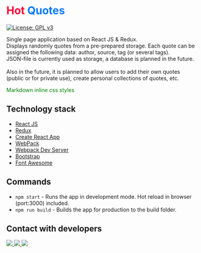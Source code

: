 # <span style="color:#fe0036">Hot</span> <span style="color:#0079fe">Quotes</span>
[![License: GPL v3](https://img.shields.io/badge/License-GPLv3-blue.svg)](https://www.gnu.org/licenses/gpl-3.0)

Single page application based on React JS & Redux.<br> 
Displays randomly quotes from a pre-prepared storage. Each quote can be assigned the following data: author, source, tag (or several tags).<br>
JSON-file is currently used as storage, a database is planned in the future.<br>
<br>
Also in the future, it is planned to allow users to add their own quotes (public or for private use), create personal collections of quotes, etc.

<div style="color:green">
    Markdown inline css styles
</div>



## Technology stack
- [React JS](https://reactjs.org)
- [Redux](https://redux.js.org)
- [Create React App](https://www.npmjs.com/package/create-react-app)
- [WebPack](https://webpack.js.org/)
- [Webpack Dev Server](https://github.com/webpack/webpack-dev-server)
- [Bootstrap](https://getbootstrap.com/)
- [Font Awesome](https://fontawesome.com/)

## Commands
- `npm start` - Runs the app in development mode. Hot reload in browser (port:3000) included.
- `npm run build` - Builds the app for production to the build folder.

## Contact with developers
<div id="badges">
<a href='https://t.me/degtiarev' target='_blank' title="Telegram">
  <img src="https://img.shields.io/badge/Telegram-2CA5E0?style=for-the-badge&logo=telegram&logoColor=white">
</a>
<a href='&#109;&#97;&#105;&#108;&#116;&#111;&#58;%6d%61%69%6c%40%6c%65%67%6d%6f%2e%72%75' target='_blank' title="Gmail">
  <img src="https://img.shields.io/badge/Gmail-D14836?style=for-the-badge&logo=gmail&logoColor=white">
</a>
<a href='https://www.linkedin.com/in/futuroid/' target='_blank' title="LinkedIn">
  <img src="https://img.shields.io/badge/LinkedIn-0077B5?style=for-the-badge&logo=linkedin&logoColor=white">
</a>
</div>
